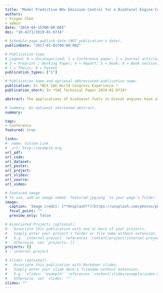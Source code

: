 ```yaml
---
title: "Model Predictive NOx Emission Control for a Biodiesel Engine Coupled with A Urea-based Selective Catalytic Reduction System."
authors:
- Pingen Chen
- admin
date: "2019-04-15T00:00:00Z"
doi: "10.4271/2019-01-0734"

# Schedule page publish date (NOT publication's date).
publishDate: "2017-01-01T00:00:00Z"

# Publication type.
# Legend: 0 = Uncategorized; 1 = Conference paper; 2 = Journal article;
# 3 = Preprint / Working Paper; 4 = Report; 5 = Book; 6 = Book section;
# 7 = Thesis; 8 = Patent
publication_types: ["1"]

# Publication name and optional abbreviated publication name.
publication: In *WCX SAE World Congress Experience *
publication_short: In *SAE Technical Paper 2019-01-0734*

abstract: The applications of biodiesel fuels to Diesel engines have attracted much attention in the past two decades, mainly due to its renewability, biodegradability, and reduced carbon emissions. However, biodiesel-powered engines tend to produce higher NOx emissions than Diesel engines. As the NOx emission regulations for the Diesel engines have been significantly tightened in the past two decades, the NOx emission control for biodiesel engines remains a great challenge. To deal with excessive NOx emissions from biodiesel engines, urea-based selective catalytic reduction (SCR) systems, which have been widely utilized in NOx emission control for Diesel-powered ground vehicles, need to be exploited as well. Urea-based SCR systems are well-known for the tradeoff between NOx reduction efficiency and ammonia slip. The application of biodiesel fuel to SCR systems can significantly change the exhaust condition and thus make SCR design and control even more challenging. This paper presents a systematic nonlinear model predictive control (NMPC) method for a urea-based SCR system in biodiesel engine applications. In this paper, a proper urea dosing strategy is derived as the solution of an NMPC problem such that both NOx and ammonia emission requirements can be met simultaneously. Experimental and simulation studies suggested the need to increase SCR size for biodiesel applications. The effectiveness of proposed controller for biodiesel applications was successfully demonstrated in the simulation study. Such an NMPC-based SCR control strategy can be instrumental for reducing tailpipe emissions for flexible-fuel ground vehicles in the future.

# Summary. An optional shortened abstract.
summary:

tags:
- Conference
featured: true

links:
#- name: Custom Link
#  url: http://example.org
url_pdf:
url_code:
url_dataset:
url_poster:
url_project:
url_slides:
url_source:
url_video:

# Featured image
# To use, add an image named `featured.jpg/png` to your page's folder.
image:
  caption: 'Image credit: [**Unsplash**](https://unsplash.com/photos/pLCdAaMFLTE)'
  focal_point: ""
  preview_only: false

# Associated Projects (optional).
#   Associate this publication with one or more of your projects.
#   Simply enter your project's folder or file name without extension.
#   E.g. `internal-project` references `content/project/internal-project/index.md`.
#   Otherwise, set `projects: []`.
projects: []
# - internal-project

# Slides (optional).
#   Associate this publication with Markdown slides.
#   Simply enter your slide deck's filename without extension.
#   E.g. `slides: "example"` references `content/slides/example/index.md`.
#   Otherwise, set `slides: ""`.
slides: ""
---
```

